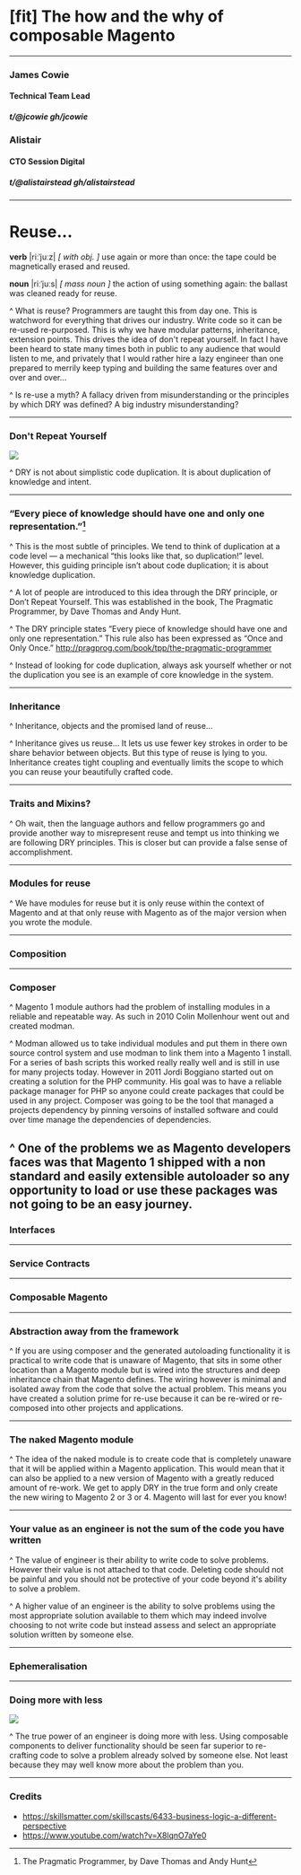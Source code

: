 # [fit] The **how** and the **why** of composable Magento

---

### James Cowie
#### Technical Team Lead
##### t/**@jcowie** gh/**jcowie**

### Alistair
#### CTO Session Digital
##### t/**@alistairstead** gh/**alistairstead**

---

# Reuse...

**verb** |riːˈjuːz| _[ with obj. ]_
use again or more than once: the tape could be magnetically erased and reused.

**noun** |riːˈjuːs| _[ mass noun ]_
the action of using something again: the ballast was cleaned ready for reuse.

^ What is reuse? Programmers are taught this from day one. This is watchword for everything that drives our industry. Write code so it can be re-used re-purposed. This is why we have modular patterns, inheritance, extension points. This drives the idea of don't repeat yourself. In fact I have been heard to state many times both in public to any audience that would listen to me, and privately that I would rather hire a lazy engineer than one prepared to merrily keep typing and building the same features over and over and over...

^ Is re-use a myth? A fallacy driven from misunderstanding or the principles by which DRY was defined? A big industry misunderstanding?

---

### **D**on't **R**epeat **Y**ourself

![](http://c.fastcompany.net/multisite_files/coexist/article_feature/1280-dry-land-farming.jpg)

^ DRY is not about simplistic code duplication. It is about duplication of knowledge and intent.

---

### “Every piece of knowledge should have one and only one representation.”[^1]

[^1]:The Pragmatic Programmer, by Dave Thomas and Andy Hunt

^ This is the most subtle of principles. We tend to think of duplication at a code level — a mechanical “this looks like that, so duplication!” level. However, this guiding principle isn’t about code duplication; it is about knowledge duplication.

^ A lot of people are introduced to this idea through the DRY principle, or Don’t Repeat Yourself. This was established in the book, The Pragmatic Programmer, by Dave Thomas and Andy Hunt.

^ The DRY principle states “Every piece of knowledge should have one and only one representation.” This rule also has been expressed as “Once and Only Once.” http://pragprog.com/book/tpp/the-pragmatic-programmer

^ Instead of looking for code duplication, always ask yourself whether or not the duplication you see is an example of core knowledge in the system.

---

### Inheritance

^ Inheritance, objects and the promised land of reuse...

^ Inheritance gives us reuse... It lets us use fewer key strokes in order to be share behavior between objects. But this type of reuse is lying to you. Inheritance creates tight coupling and eventually limits the scope to which you can reuse your beautifully crafted code.

---

### Traits and Mixins?

^ Oh wait, then the language authors and fellow programmers go and provide another way to misrepresent reuse and tempt us into thinking we are following DRY principles. This is closer but can provide a false sense of accomplishment.

---

### Modules for reuse

^ We have modules for reuse but it is only reuse within the context of Magento and at that only reuse with Magento as of the major version when you wrote the module.

---

### Composition

---

### Composer
^ Magento 1 module authors had the problem of installing modules in a reliable and repeatable way. As such in 2010 Colin Mollenhour went out and created modman.

^ Modman allowed us to take individual modules and put them in there own source control system and use modman to link them into a Magento 1 install. For a
series of bash scripts this worked really really well and is still in use for many projects today. However in 2011 Jordi Boggiano started out on creating
a solution for the PHP community. His goal was to have a reliable package manager for PHP so anyone could create packages that could be used in any
project. Composer was going to be the tool that managed a projects dependency by pinning versoins of installed software and could over time manage the
dependencies of dependencies.

^ One of the problems we as Magento developers faces was that Magento 1 shipped with a non standard and easily extensible autoloader so any
opportunity to load or use these packages was not going to be an easy journey.
---

### Interfaces

---

### Service Contracts

---

### Composable Magento

---

### Abstraction away from the framework

^ If you are using composer and the generated autoloading functionality it is practical to write code that is unaware of Magento, that sits in some other location than a Magento module but is wired into the structures and deep inheritance chain that Magento defines. The wiring however is minimal and isolated away from the code that solve the actual problem. This means you have created a solution prime for re-use because it can be re-wired or re-composed into other projects and applications.

---

### The naked Magento module

^ The idea of the naked module is to create code that is completely unaware that it will be applied within a Magento application. This would mean that it can also be applied to a new version of Magento with a greatly reduced amount of re-work. We get to apply DRY in the true form and only create the new wiring to Magento 2 or 3 or 4. Magento will last for ever you know!

---

### Your **value** as an engineer is not the sum of the code you have written

^ The value of engineer is their ability to write code to solve problems. However their value is not attached to that code. Deleting code should not be painful and you should not be protective of your code beyond it's ability to solve a problem.

^ A higher value of an engineer is the ability to solve problems using the most appropriate solution available to them which may indeed involve choosing to not write code but instead assess and select an appropriate solution written by someone else.

---

### Ephemeralisation

---

### Doing more with less

![](http://blog.lucid.berlin/wp-content/uploads/sites/4/2015/02/r-buckminster-fuller-5.jpg)

^ The true power of an engineer is doing more with less. Using composable components to deliver functionality should be seen far superior to re-crafting code to solve a problem already solved by someone else. Not least because they may well know more about the problem than you.

---

### Credits

* https://skillsmatter.com/skillscasts/6433-business-logic-a-different-perspective
* https://www.youtube.com/watch?v=X8lqnO7aYe0
